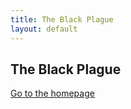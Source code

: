 ```yaml
---
title: The Black Plague
layout: default 
---
```

## The Black Plague

[Go to the homepage](/ "Back to homepage")
